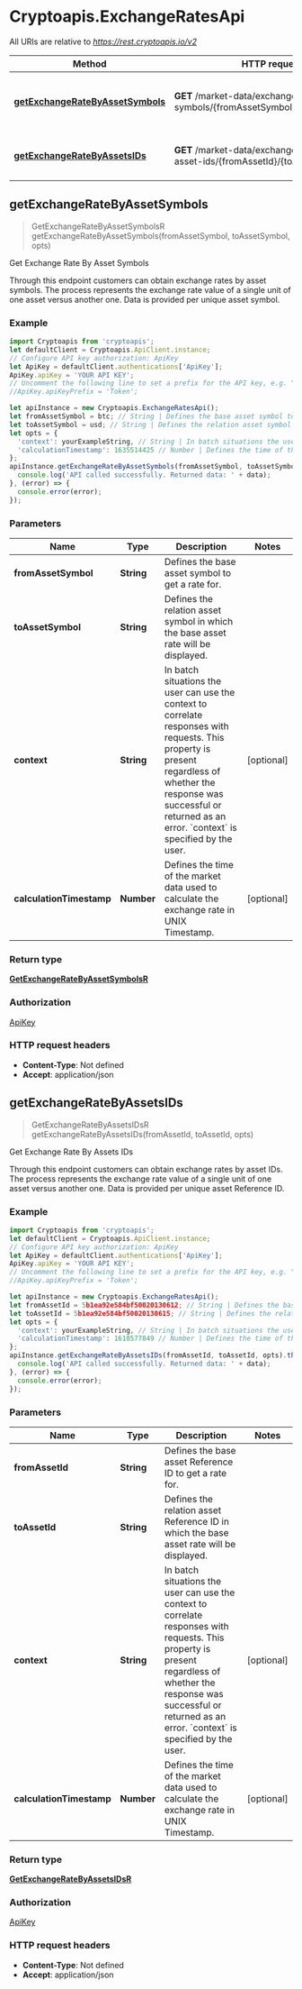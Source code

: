 # Cryptoapis.ExchangeRatesApi

All URIs are relative to *https://rest.cryptoapis.io/v2*

Method | HTTP request | Description
------------- | ------------- | -------------
[**getExchangeRateByAssetSymbols**](ExchangeRatesApi.md#getExchangeRateByAssetSymbols) | **GET** /market-data/exchange-rates/by-symbols/{fromAssetSymbol}/{toAssetSymbol} | Get Exchange Rate By Asset Symbols
[**getExchangeRateByAssetsIDs**](ExchangeRatesApi.md#getExchangeRateByAssetsIDs) | **GET** /market-data/exchange-rates/by-asset-ids/{fromAssetId}/{toAssetId} | Get Exchange Rate By Assets IDs



## getExchangeRateByAssetSymbols

> GetExchangeRateByAssetSymbolsR getExchangeRateByAssetSymbols(fromAssetSymbol, toAssetSymbol, opts)

Get Exchange Rate By Asset Symbols

Through this endpoint customers can obtain exchange rates by asset symbols. The process represents the exchange rate value of a single unit of one asset versus another one. Data is provided per unique asset symbol.

### Example

```javascript
import Cryptoapis from 'cryptoapis';
let defaultClient = Cryptoapis.ApiClient.instance;
// Configure API key authorization: ApiKey
let ApiKey = defaultClient.authentications['ApiKey'];
ApiKey.apiKey = 'YOUR API KEY';
// Uncomment the following line to set a prefix for the API key, e.g. "Token" (defaults to null)
//ApiKey.apiKeyPrefix = 'Token';

let apiInstance = new Cryptoapis.ExchangeRatesApi();
let fromAssetSymbol = btc; // String | Defines the base asset symbol to get a rate for.
let toAssetSymbol = usd; // String | Defines the relation asset symbol in which the base asset rate will be displayed.
let opts = {
  'context': yourExampleString, // String | In batch situations the user can use the context to correlate responses with requests. This property is present regardless of whether the response was successful or returned as an error. `context` is specified by the user.
  'calculationTimestamp': 1635514425 // Number | Defines the time of the market data used to calculate the exchange rate in UNIX Timestamp.
};
apiInstance.getExchangeRateByAssetSymbols(fromAssetSymbol, toAssetSymbol, opts).then((data) => {
  console.log('API called successfully. Returned data: ' + data);
}, (error) => {
  console.error(error);
});

```

### Parameters


Name | Type | Description  | Notes
------------- | ------------- | ------------- | -------------
 **fromAssetSymbol** | **String**| Defines the base asset symbol to get a rate for. | 
 **toAssetSymbol** | **String**| Defines the relation asset symbol in which the base asset rate will be displayed. | 
 **context** | **String**| In batch situations the user can use the context to correlate responses with requests. This property is present regardless of whether the response was successful or returned as an error. &#x60;context&#x60; is specified by the user. | [optional] 
 **calculationTimestamp** | **Number**| Defines the time of the market data used to calculate the exchange rate in UNIX Timestamp. | [optional] 

### Return type

[**GetExchangeRateByAssetSymbolsR**](GetExchangeRateByAssetSymbolsR.md)

### Authorization

[ApiKey](../README.md#ApiKey)

### HTTP request headers

- **Content-Type**: Not defined
- **Accept**: application/json


## getExchangeRateByAssetsIDs

> GetExchangeRateByAssetsIDsR getExchangeRateByAssetsIDs(fromAssetId, toAssetId, opts)

Get Exchange Rate By Assets IDs

Through this endpoint customers can obtain exchange rates by asset IDs. The process represents the exchange rate value of a single unit of one asset versus another one. Data is provided per unique asset Reference ID.

### Example

```javascript
import Cryptoapis from 'cryptoapis';
let defaultClient = Cryptoapis.ApiClient.instance;
// Configure API key authorization: ApiKey
let ApiKey = defaultClient.authentications['ApiKey'];
ApiKey.apiKey = 'YOUR API KEY';
// Uncomment the following line to set a prefix for the API key, e.g. "Token" (defaults to null)
//ApiKey.apiKeyPrefix = 'Token';

let apiInstance = new Cryptoapis.ExchangeRatesApi();
let fromAssetId = 5b1ea92e584bf50020130612; // String | Defines the base asset Reference ID to get a rate for.
let toAssetId = 5b1ea92e584bf50020130615; // String | Defines the relation asset Reference ID in which the base asset rate will be displayed.
let opts = {
  'context': yourExampleString, // String | In batch situations the user can use the context to correlate responses with requests. This property is present regardless of whether the response was successful or returned as an error. `context` is specified by the user.
  'calculationTimestamp': 1618577849 // Number | Defines the time of the market data used to calculate the exchange rate in UNIX Timestamp.
};
apiInstance.getExchangeRateByAssetsIDs(fromAssetId, toAssetId, opts).then((data) => {
  console.log('API called successfully. Returned data: ' + data);
}, (error) => {
  console.error(error);
});

```

### Parameters


Name | Type | Description  | Notes
------------- | ------------- | ------------- | -------------
 **fromAssetId** | **String**| Defines the base asset Reference ID to get a rate for. | 
 **toAssetId** | **String**| Defines the relation asset Reference ID in which the base asset rate will be displayed. | 
 **context** | **String**| In batch situations the user can use the context to correlate responses with requests. This property is present regardless of whether the response was successful or returned as an error. &#x60;context&#x60; is specified by the user. | [optional] 
 **calculationTimestamp** | **Number**| Defines the time of the market data used to calculate the exchange rate in UNIX Timestamp. | [optional] 

### Return type

[**GetExchangeRateByAssetsIDsR**](GetExchangeRateByAssetsIDsR.md)

### Authorization

[ApiKey](../README.md#ApiKey)

### HTTP request headers

- **Content-Type**: Not defined
- **Accept**: application/json

